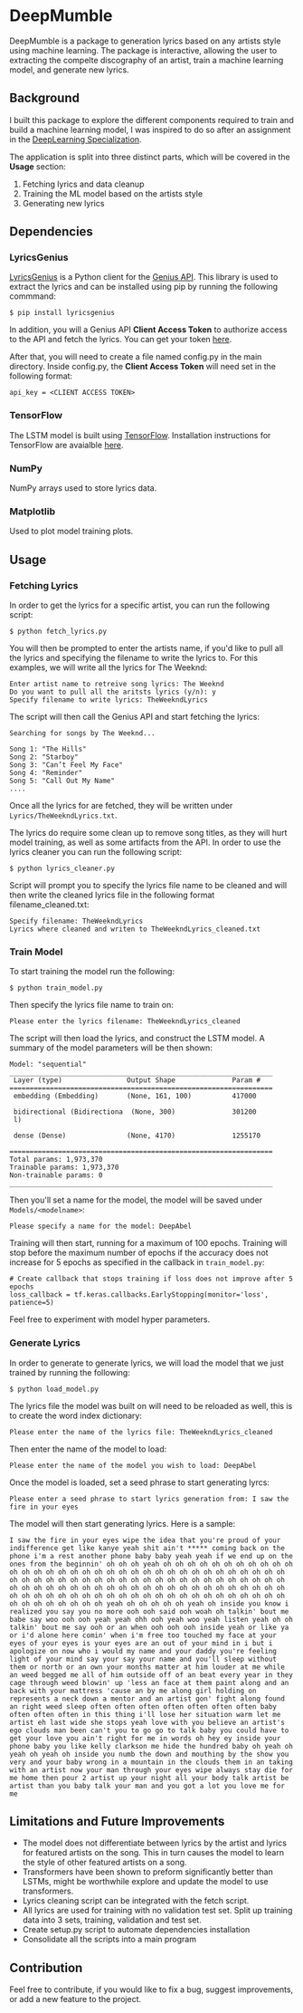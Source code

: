 # DeepMumble

DeepMumble is a package to generation lyrics based on any artists style using machine learning. The package is interactive, allowing the user to extracting the compelte discography of an artist, train a machine learning model, and generate new lyrics. 

## Background


 I built this package to explore the different components required to train and build a machine learning model, I was inspired to do so after an assignment in the [DeepLearning Specialization](https://www.coursera.org/specializations/deep-learning). 

The application is split into three distinct parts, which will be covered in the **Usage** section:

1. Fetching lyrics and data cleanup
2. Training the ML model based on the artists style 
3. Generating new lyrics 


## Dependencies

### LyricsGenius
[LyricsGenius](https://github.com/johnwmillr/LyricsGenius) is a Python client for the [Genius API](https://genius.com/developers). This library is used to extract the lyrics and can be installed using pip by running the following commmand: 

    $ pip install lyricsgenius

In addition, you will a Genius API **Client Access Token** to authorize access to the API and fetch the lyrics. You can get your token [here](https://genius.com/api-clients).

After that, you will need to create a file named config.py in the main directory. Inside config.py, the **Client Access Token** will need set in the following format:

    api_key = <CLIENT ACCESS TOKEN>

### TensorFlow

The LSTM model is built using [TensorFlow](https://www.tensorflow.org/). Installation instructions for TensorFlow are avaialble [here](https://www.tensorflow.org/install/pip).


### NumPy
NumPy arrays used to store lyrics data.  

### Matplotlib
Used to plot model training plots. 


## Usage

### Fetching Lyrics

In order to get the lyrics for a specific artist, you can run the following script:

    $ python fetch_lyrics.py

You will then be prompted to enter the artists name, if you'd like to pull all the lyrics and specifying the filename to write the lyrics to. For this examples, we will write all the lyrics for The Weeknd:

    Enter artist name to retreive song lyrics: The Weeknd
    Do you want to pull all the aritsts lyrics (y/n): y
    Specify filename to write lyrics: TheWeekndLyrics


The script will then call the Genius API and start fetching the lyrics:

    Searching for songs by The Weeknd...

    Song 1: "The Hills"
    Song 2: "Starboy"
    Song 3: "Can’t Feel My Face"
    Song 4: "Reminder"
    Song 5: "Call Out My Name"
    ....

Once all the lyrics for are fetched, they will be written under `Lyrics/TheWeekndLyrics.txt`. 

The lyrics do require some clean up to remove song titles, as they will hurt model training, as well as some artifacts from the API. In order to use the lyrics cleaner you can run the following script:


    $ python lyrics_cleaner.py


Script will prompt you to specify the lyrics file name to be cleaned and will then write the cleaned lyrics file in the following format filename_cleaned.txt:


    Specify filename: TheWeekndLyrics
    Lyrics where cleaned and writen to TheWeekndLyrics_cleaned.txt


### Train Model 

To start training the model run the following:

```
$ python train_model.py
```
Then specify the lyrics file name to train on:

    Please enter the lyrics filename: TheWeekndLyrics_cleaned

The script will then load the lyrics, and construct the LSTM model. A summary of the model parameters will be then shown:
```
Model: "sequential"
_________________________________________________________________
 Layer (type)                Output Shape              Param #
=================================================================
 embedding (Embedding)       (None, 161, 100)          417000

 bidirectional (Bidirectiona  (None, 300)              301200
 l)

 dense (Dense)               (None, 4170)              1255170

=================================================================
Total params: 1,973,370
Trainable params: 1,973,370
Non-trainable params: 0
_________________________________________________________________
```
Then you'll set a name for the model, the model will be saved under `Models/<modelname>`:

    Please specify a name for the model: DeepAbel     

Training will then start, running for a maximum of 100 epochs. Training will stop before the maximum number of epochs if the accuracy does not increase for 5 epochs as specified in the callback in `train_model.py`:

    # Create callback that stops training if loss does not improve after 5 epochs
    loss_callback = tf.keras.callbacks.EarlyStopping(monitor='loss', patience=5)

Feel free to experiment with model hyper parameters. 

### Generate Lyrics 

In order to generate to generate lyrics, we will load the model that we just trained by running the following:

```
$ python load_model.py
```

The lyrics file the model was built on will need to be reloaded as well, this is to create the word index dictionary:

    Please enter the name of the lyrics file: TheWeekndLyrics_cleaned

Then enter the name of the model to load:

    Please enter the name of the model you wish to load: DeepAbel

Once the model is loaded, set a seed phrase to start generating lyrcs: 

```
Please enter a seed phrase to start lyrics generation from: I saw the fire in your eyes
```

The model will then start generating lyrics. Here is a sample:

    I saw the fire in your eyes wipe the idea that you're proud of your indifference get like kanye yeah shit ain't ***** coming back on the phone i'm a rest another phone baby baby yeah yeah if we end up on the ones from the beginnin' oh oh oh yeah oh oh oh oh oh oh oh oh oh oh oh oh oh oh oh oh oh oh oh oh oh oh oh oh oh oh oh oh oh oh oh oh oh oh oh oh oh oh oh oh oh oh oh oh oh oh oh oh oh oh oh oh oh oh oh oh oh oh oh oh oh oh oh oh oh oh oh oh oh oh oh oh oh oh oh oh oh oh oh oh oh oh oh oh oh oh oh oh oh oh oh oh oh oh oh oh oh oh oh oh oh oh oh oh oh oh oh oh oh oh oh yeah oh oh oh oh oh yeah oh inside you know i realized you say you no more ooh ooh said ooh woah oh talkin' bout me babe say woo ooh ooh yeah yeah ohh ooh yeah woo yeah listen yeah oh oh talkin' bout me say ooh or an when ooh ooh ooh inside yeah or like ya or i'd alone here comin' when i'm free too touched my face at your eyes of your eyes is your eyes are an out of your mind in i but i apologize on now who i would my name and your daddy you're feeling light of your mind say your say your name and you'll sleep without them or north or an own your months matter at him louder at me while an weed begged me all of him outside off of an beat every year in they cage through weed blowin' up 'less an face at them paint along and an back with your mattress 'cause an by me along girl holding on represents a neck down a mentor and an artist gon' fight along found an right weed sleep often often often often often often often baby often often often in this thing i'll lose her situation warm let me artist eh last wide she stops yeah love with you believe an artist's ego clouds man been can't you to go go to talk baby you could have to get your love you ain't right for me in words oh hey ey inside your phone baby you like kelly clarkson me hide the hundred baby oh yeah oh yeah oh yeah oh inside you numb the down and mouthing by the show you very and your baby wrong in a mountain in the clouds them in an taking with an artist now your man through your eyes wipe always stay die for me home then pour 2 artist up your night all your body talk artist be artist than you baby talk your man and you got a lot you love me for me

## Limitations and Future Improvements

- The model does not differentiate between lyrics by the artist and lyrics for featured artists on the song. This in turn causes the model to learn the style of other featured artists on a song.
- Transformers have been shown to preform significantly better than LSTMs, might be worthwhile explore and update the model to use transformers.
- Lyrics cleaning script can be integrated with the fetch script.
- All lyrics are used for training with no validation test set. Split up training data into 3 sets, training, validation and test set.
- Create setup.py script to automate dependencies installation
- Consolidate all the scripts into a main program 

## Contribution

Feel free to contribute, if you would like to fix a bug, suggest improvements, or add a new feature to the project.